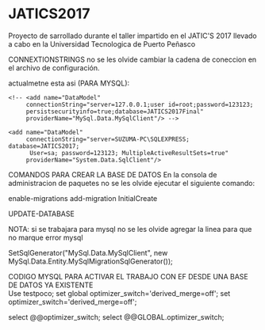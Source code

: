 # JATICS2017
Proyecto de sarrollado durante el taller impartido en el JATIC'S 2017 llevado a cabo en la Universidad Tecnologica de Puerto Peñasco

CONNEXTIONSTRINGS
no se les olvide cambiar la cadena de coneccion en el archivo de configuración.


actualmetne esta asi  (PARA MYSQL):

  

    <!-- <add name="DataModel"
         connectionString="server=127.0.0.1;user id=root;password=123123;
         persistsecurityinfo=true;database=JATICS2017Final"
         providerName="MySql.Data.MySqlClient"/> -->

    <add name="DataModel"
         connectionString="server=SUZUMA-PC\SQLEXPRESS; database=JATICS2017; 
          User=sa; password=123123; MultipleActiveResultSets=true"
         providerName="System.Data.SqlClient"/>



COMANDOS PARA CREAR LA BASE DE DATOS 
En la consola de administracion de paquetes no se les olvide ejecutar el siguiente comando:

enable-migrations
add-migration InitialCreate

UPDATE-DATABASE




NOTA: 
si se trabajara para mysql no se les olvide agregar la linea para que no marque error mysql

SetSqlGenerator("MySql.Data.MySqlClient",
                new MySql.Data.Entity.MySqlMigrationSqlGenerator());  

                
                
CODIGO MYSQL PARA ACTIVAR EL TRABAJO CON EF DESDE UNA BASE DE DATOS YA EXISTENTE                
Use testpoco;
set global optimizer_switch='derived_merge=off';
set optimizer_switch='derived_merge=off';

select @@optimizer_switch;
select @@GLOBAL.optimizer_switch;                
          


